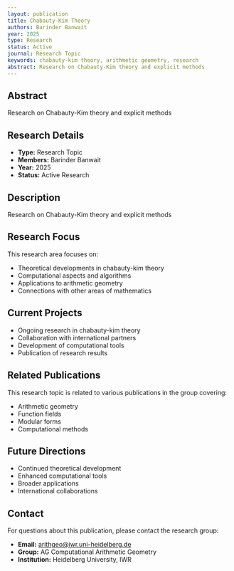 ```yaml
---
layout: publication
title: Chabauty-Kim Theory
authors: Barinder Banwait
year: 2025
type: Research
status: Active
journal: Research Topic
keywords: chabauty-kim theory, arithmetic geometry, research
abstract: Research on Chabauty-Kim theory and explicit methods
---
```

## Abstract

Research on Chabauty-Kim theory and explicit methods

## Research Details

- **Type:** Research Topic
- **Members:** Barinder Banwait
- **Year:** 2025
- **Status:** Active Research

## Description

Research on Chabauty-Kim theory and explicit methods

## Research Focus

This research area focuses on:
- Theoretical developments in chabauty-kim theory
- Computational aspects and algorithms
- Applications to arithmetic geometry
- Connections with other areas of mathematics

## Current Projects

- Ongoing research in chabauty-kim theory
- Collaboration with international partners
- Development of computational tools
- Publication of research results

## Related Publications

This research topic is related to various publications in the group covering:
- Arithmetic geometry
- Function fields
- Modular forms
- Computational methods

## Future Directions

- Continued theoretical development
- Enhanced computational tools
- Broader applications
- International collaborations


## Contact

For questions about this publication, please contact the research group:
- **Email:** arithgeo@iwr.uni-heidelberg.de
- **Group:** AG Computational Arithmetic Geometry
- **Institution:** Heidelberg University, IWR